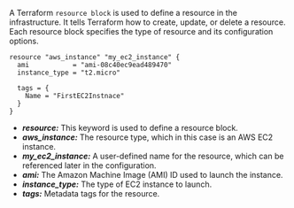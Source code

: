 A Terraform `resource block` is used to define a resource in the infrastructure. It tells Terraform how to create, update, or delete a resource. Each resource block specifies the type of resource and its configuration options.

```
resource "aws_instance" "my_ec2_instance" {
  ami           = "ami-08c40ec9ead489470"
  instance_type = "t2.micro"

  tags = {
    Name = "FirstEC2Instnace"
  }
}
```
- ***resource:*** This keyword is used to define a resource block.
- ***aws_instance:*** The resource type, which in this case is an AWS EC2 instance.
- ***my_ec2_instance:*** A user-defined name for the resource, which can be referenced later in the configuration.
- ***ami:*** The Amazon Machine Image (AMI) ID used to launch the instance.
- ***instance_type:*** The type of EC2 instance to launch.
- ***tags:*** Metadata tags for the resource.
